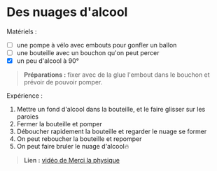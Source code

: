 # Des nuages d'alcool

Matériels :

* [ ] une pompe à vélo avec embouts pour gonfler un ballon
* [ ] une bouteille avec un bouchon qu'on peut percer
* [x] un peu d'alcool à 90°

> **Préparations :** fixer avec de la glue l'embout dans le bouchon et prévoir de pouvoir pomper.

Expérience :

1. Mettre un fond d'alcool dans la bouteille, et le faire glisser sur les paroies
2. Fermer la bouteille et pomper
3. Déboucher rapidement la bouteille et regarder le nuage se former
4. On peut reboucher la bouteille et repomper
5. On peut faire bruler le nuage d'alcool🔥

> **Lien :** [vidéo de Merci la physique](https://www.youtube.com/watch?v=1NqWrWV29kQ)

